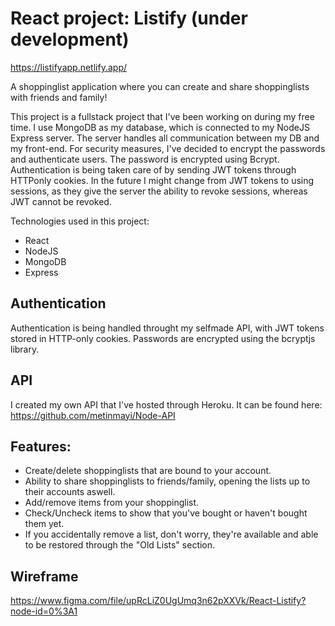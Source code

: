 # React project: Listify (under development)
https://listifyapp.netlify.app/

A shoppinglist application where you can create and share shoppinglists with friends and family!

This project is a fullstack project that I've been working on during my free time.
I use MongoDB as my database, which is connected to my NodeJS Express server. The server handles all communication between my DB and my front-end.
For security measures, I've decided to encrypt the passwords and authenticate users. The password is encrypted using Bcrypt. Authentication is being taken care of by sending JWT tokens through HTTPonly cookies. In the future I might change from JWT tokens to using sessions, as they give the server the ability to revoke sessions, whereas JWT cannot be revoked.



Technologies used in this project:
* React
* NodeJS
* MongoDB
* Express

## Authentication
Authentication is being handled throught my selfmade API, with JWT tokens stored in HTTP-only cookies.
Passwords are encrypted using the bcryptjs library.

## API
I created my own API that I've hosted through Heroku. It can be found here:
https://github.com/metinmayi/Node-API


## Features:
* Create/delete shoppinglists that are bound to your account.
* Ability to share shoppinglists to friends/family, opening the lists up to their accounts aswell.
* Add/remove items from your shoppinglist.
* Check/Uncheck items to show that you've bought or haven't bought them yet.
* If you accidentally remove a list, don't worry, they're available and able to be restored through the "Old Lists" section.


## Wireframe
https://www.figma.com/file/upRcLiZ0UgUmq3n62pXXVk/React-Listify?node-id=0%3A1
